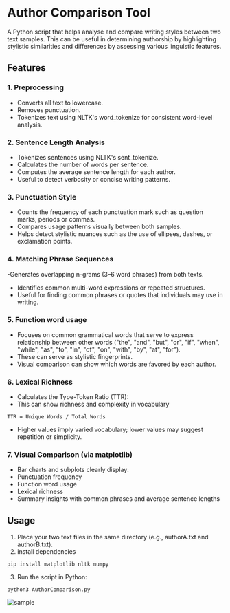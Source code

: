 # Author Comparison Tool

A Python script that helps analyse and compare writing styles between two text samples. This can be useful in determining authorship by highlighting stylistic similarities and differences by assessing various linguistic features.

## Features

### 1. Preprocessing
- Converts all text to lowercase.
- Removes punctuation.
- Tokenizes text using NLTK's word_tokenize for consistent word-level analysis.

### 2. Sentence Length Analysis
- Tokenizes sentences using NLTK's sent_tokenize.
- Calculates the number of words per sentence.
- Computes the average sentence length for each author.
- Useful to detect verbosity or concise writing patterns.

### 3. Punctuation Style
- Counts the frequency of each punctuation mark such as question marks, periods or commas.
- Compares usage patterns visually between both samples.
- Helps detect stylistic nuances such as the use of ellipses, dashes, or exclamation points.

### 4. Matching Phrase Sequences

-Generates overlapping n-grams (3–6 word phrases) from both texts.
- Identifies common multi-word expressions or repeated structures.
- Useful for finding common phrases or quotes that individuals may use in writing. 

### 5. Function word usage 
- Focuses on common grammatical words that serve to express relationship between other words ("the", "and", "but", "or", "if", "when", "while", "as", "to", "in", "of", "on", "with", "by", "at", "for").
- These can serve as stylistic fingerprints.
- Visual comparison can show which words are favored by each author.

### 6. Lexical Richness
- Calculates the Type-Token Ratio (TTR):
- This can show richness and complexity in vocabulary
```
TTR = Unique Words / Total Words
```
- Higher values imply varied vocabulary; lower values may suggest repetition or simplicity.

### 7. Visual Comparison (via matplotlib)
- Bar charts and subplots clearly display:
- Punctuation frequency
- Function word usage
- Lexical richness
- Summary insights with common phrases and average sentence lengths

## Usage
1. Place your two text files in the same directory (e.g., authorA.txt and authorB.txt).
2. install dependencies
```
pip install matplotlib nltk numpy
```
3. Run the script in Python:
```
python3 AuthorComparison.py
```

![sample](https://github.com/user-attachments/assets/d8c2af76-9829-49a7-bec9-658dbf5dc040)
